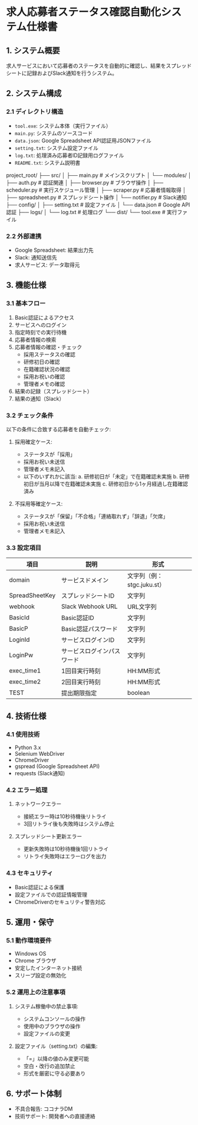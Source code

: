 # 求人応募者ステータス確認自動化システム仕様書

## 1. システム概要
求人サービスにおいて応募者のステータスを自動的に確認し、結果をスプレッドシートに記録およびSlack通知を行うシステム。

## 2. システム構成

### 2.1 ディレクトリ構造
- `tool.exe`: システム本体（実行ファイル）
- `main.py`: システムのソースコード
- `data.json`: Google Spreadsheet API認証用JSONファイル
- `setting.txt`: システム設定ファイル
- `log.txt`: 処理済み応募者ID記録用ログファイル
- `README.txt`: システム説明書

project_root/
├── src/
│ ├── main.py # メインスクリプト
│ └── modules/
│ ├── auth.py # 認証関連
│ ├── browser.py # ブラウザ操作
│ ├── scheduler.py # 実行スケジュール管理
│ ├── scraper.py # 応募者情報取得
│ ├── spreadsheet.py # スプレッドシート操作
│ └── notifier.py # Slack通知
├── config/
│ ├── setting.txt # 設定ファイル
│ └── data.json # Google API認証
├── logs/
│ └── log.txt # 処理ログ
└── dist/
└── tool.exe # 実行ファイル

### 2.2 外部連携
- Google Spreadsheet: 結果出力先
- Slack: 通知送信先
- 求人サービス: データ取得元

## 3. 機能仕様

### 3.1 基本フロー
1. Basic認証によるアクセス
2. サービスへのログイン
3. 指定時刻での実行待機
4. 応募者情報の検索
5. 応募者情報の確認・チェック
   - 採用ステータスの確認
   - 研修初日の確認
   - 在籍確認状況の確認
   - 採用お祝いの確認
   - 管理者メモの確認
6. 結果の記録（スプレッドシート）
7. 結果の通知（Slack）

### 3.2 チェック条件
以下の条件に合致する応募者を自動チェック:

1. 採用確定ケース:
   - ステータスが「採用」
   - 採用お祝い未送信
   - 管理者メモ未記入
   - 以下のいずれかに該当:
     a. 研修初日が「未定」で在籍確認未実施
     b. 研修初日が当月以降で在籍確認未実施
     c. 研修初日から1ヶ月経過し在籍確認済み

2. 不採用等確定ケース:
   - ステータスが「保留」「不合格」「連絡取れず」「辞退」「欠席」
   - 採用お祝い未送信
   - 管理者メモ未記入

### 3.3 設定項目
| 項目 | 説明 | 形式 |
|------|------|------|
| domain | サービスドメイン | 文字列（例：stgc.juku.st） |
| SpreadSheetKey | スプレッドシートID | 文字列 |
| webhook | Slack Webhook URL | URL文字列 |
| BasicId | Basic認証ID | 文字列 |
| BasicP | Basic認証パスワード | 文字列 |
| LoginId | サービスログインID | 文字列 |
| LoginPw | サービスログインパスワード | 文字列 |
| exec_time1 | 1回目実行時刻 | HH:MM形式 |
| exec_time2 | 2回目実行時刻 | HH:MM形式 |
| TEST | 提出期限指定 | boolean |

## 4. 技術仕様

### 4.1 使用技術
- Python 3.x
- Selenium WebDriver
- ChromeDriver
- gspread (Google Spreadsheet API)
- requests (Slack通知)

### 4.2 エラー処理
1. ネットワークエラー
   - 接続エラー時は10秒待機後リトライ
   - 3回リトライ後も失敗時はシステム停止

2. スプレッドシート更新エラー
   - 更新失敗時は10秒待機後1回リトライ
   - リトライ失敗時はエラーログを出力

### 4.3 セキュリティ
- Basic認証による保護
- 設定ファイルでの認証情報管理
- ChromeDriverのセキュリティ警告対応

## 5. 運用・保守

### 5.1 動作環境要件
- Windows OS
- Chrome ブラウザ
- 安定したインターネット接続
- スリープ設定の無効化

### 5.2 運用上の注意事項
1. システム稼働中の禁止事項:
   - システムコンソールの操作
   - 使用中のブラウザの操作
   - 設定ファイルの変更

2. 設定ファイル（setting.txt）の編集:
   - 「=」以降の値のみ変更可能
   - 空白・改行の追加禁止
   - 形式を厳密に守る必要あり

## 6. サポート体制
- 不具合報告: ココナラDM
- 技術サポート: 開発者への直接連絡 